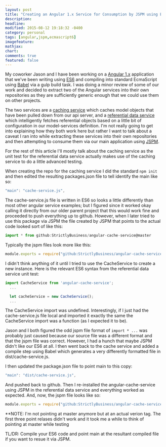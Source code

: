 ```yaml
---
layout: post
title: "Creating an Angular 1.x Service for Consumption by JSPM using ES6"
description:
headline:
modified: 2015-08-12 19:18:32 -0400
category: personal
tags: [angular,jspm,ecmascript6]
imagefeature:
mathjax:
chart:
comments: true
featured: false
---
```

My coworker Jason and I have been working on a [Angular 1.x](https://angularjs.org/) application that we've been writing using [ES6](http://es6-features.org/) and compiling into standard EcmaScript using [Babel](https://babeljs.io/) via a gulp build task.  I was doing a minor review of some of our work and decided to extract two of the Angular services into their own repositories as they are sufficiently generic enough that we could use them on other projects.

The two services are a [caching service](https://github.com/StrictlyBusiness/angular-cache-service) which caches model objects that have been pulled down from our api server, and a [referential data service](https://github.com/StrictlyBusiness/angular-referential-data-service) which intelligently fetches referential objects based on a little bit of configuration in our model-services definition.  I'm  not really going to get into explaining how they both work here but rather I want to talk about a caveat I ran into while extracting these services into their own repositories and then attempting to consume them via our main application using [JSPM](http://jspm.io/).

For the rest of this article I'll mostly talk about the caching service as the unit test for the referential data service actually makes use of the caching service to do a little advanced testing.  

When creating the repo for the caching service I did the standard `npm init` and then edited the resulting packages.json file to tell identify the main like so:

```js
"main": "cache-service.js",
```
The cache-service.js file is written in ES6 so looks a little differently than most other angular service examples; but I figured since it worked okay calling it directly from our older parent project that this would work fine and proceeded to push everything up to github.  However, when I later tried to use this package via JSPM the file created by JSPM that points to the actual code looked sort of like this:

```js
import * from github:StrictlyBusiness/angular-cache-service@master
```

Typically the jspm files look more like this:

```js
module.exports = require("github:StrictlyBusiness/angular-cache-service@master");
```

I didn't think anything of it until I tried to use the CacheService to create a new instance. Here is the relevant ES6 syntax from the referential data service unit test:

```js
import CacheService from 'angular-cache-service';
  ...

  let cacheService = new CacheService();
  ...
```

The CacheService import was undefined.  Interestingly, if I just had the cache-service.js file local and imported it exactly the same the CacheService import was a function (as I expected it to be).

Jason and I both figured the odd jspm file format of `import * ...` was probably just caused because our source file was a different format and that the jspm file was correct.  However, I had a hunch that maybe JSPM didn't like our ES6 at all.  I then went back to the cache service and added a compile step using Babel which generates a very differently formatted file in dist/cache-service.js.

I then updated the package.json file to point main to this copy:

```js
"main": "dist/cache-service.js",
```

And pushed back to github.  Then I re-installed the angular-cache-service using JSPM in the referential data service and everything worked as expected.  And, now, the jspm file looks like so:

```js
module.exports = require("github:StrictlyBusiness/angular-cache-service@0.0.4/dist/cache-service");
```

**NOTE: I'm not pointing at master anymore but at an actual verion tag.  The first three point relases didn't work and it took me a while to think of pointing at master  while testing

TL/DR: Compile your ES6 code and point main at the resultant compiled file if you want to resue it via JSPM.
